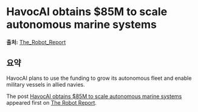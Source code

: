 # HavocAI obtains $85M to scale autonomous marine systems

**출처:** [The_Robot_Report](https://www.therobotreport.com/havocai-obtains-85m-to-scale-autonomous-marine-systems/)

## 요약
HavocAI plans to use the funding to grow its autonomous fleet and enable military vessels in allied navies.

The post [HavocAI obtains $85M to scale autonomous marine systems](https://www.therobotreport.com/havocai-obtains-85m-to-scale-autonomous-marine-systems/) appeared first on [The Robot Report](https://www.therobotreport.com).
